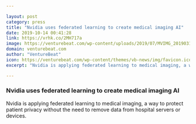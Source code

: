 ```yaml
---

layout: post
category: press
title: "Nvidia uses federated learning to create medical imaging AI"
date: 2019-10-14 00:41:28
link: https://vrhk.co/2MH717a
image: https://venturebeat.com/wp-content/uploads/2019/07/MVIMG_20190318_133330_1.jpg?w=1200&strip=all
domain: venturebeat.com
author: "VentureBeat"
icon: https://venturebeat.com/wp-content/themes/vb-news/img/favicon.ico
excerpt: "Nvidia is applying federated learning to medical imaging, a way to protect patient privacy without the need to remove data from hospital servers or devices."

---
```


### Nvidia uses federated learning to create medical imaging AI

Nvidia is applying federated learning to medical imaging, a way to protect patient privacy without the need to remove data from hospital servers or devices.